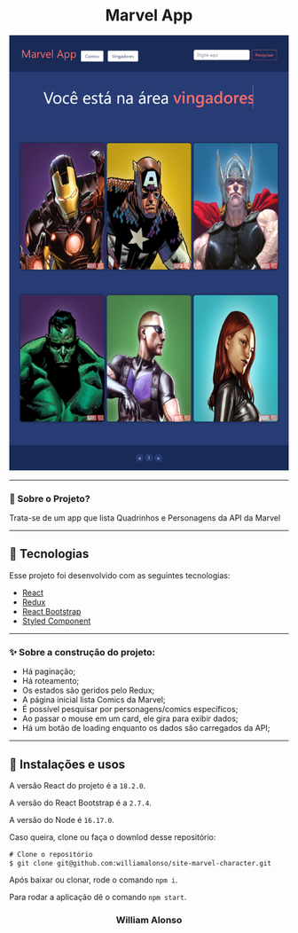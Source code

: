 
<h1 align="center">
    Marvel App
</h1>

<div align="center">
  <img src="https://github.com/williamalonso/site-marvel-character/blob/master/public/home.png" alt"Marvel App" title="Marvel App Project" width="600" />
  

---

</div>



### 🤔 Sobre o Projeto?

Trata-se de um app que lista Quadrinhos e Personagens da API da Marvel

---

## 🚀 Tecnologias

Esse projeto foi desenvolvido com as seguintes tecnologias:

- [React](https://react.dev/)
- [Redux](https://react-redux.js.org/)
- [React Bootstrap](https://react-bootstrap.github.io/)
- [Styled Component](https://styled-components.com/)

---

### ✨ Sobre a construção do projeto:

- Há paginação;
- Há roteamento;
- Os estados são geridos pelo Redux;
- A página inicial lista Comics da Marvel;
- É possível pesquisar por personagens/comics específicos;
- Ao passar o mouse em um card, ele gira para exibir dados;
- Há um botão de loading enquanto os dados são carregados da API;

---

## 🙅 Instalações e usos

A versão React do projeto é a `18.2.0`.

A versão do React Bootstrap é a `2.7.4`.

A versão do Node é `16.17.0`.

Caso queira, clone ou faça o downlod desse repositório:

```
# Clone o repositório
$ git clone git@github.com:williamalonso/site-marvel-character.git
```

Após baixar ou clonar, rode o comando `npm i`.

Para rodar a aplicação dê o comando `npm start`.

<h3 align="center">William Alonso</h3>

